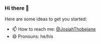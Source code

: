### Hi there 👋

Here are some ideas to get you started:

- 📫 How to reach me: [@JosiahThobejane](https://twitter.com/josiahthobejane)
- 😄 Pronouns: he/his
